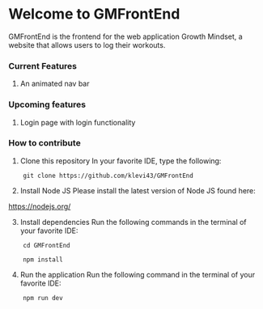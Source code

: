 # Welcome to GMFrontEnd

GMFrontEnd is the frontend for the web application Growth Mindset, a website that allows users to log their workouts.

### Current Features

1. An animated nav bar

### Upcoming features

1. Login page with login functionality

### How to contribute

1. Clone this repository
   In your favorite IDE, type the following:

```
    git clone https://github.com/klevi43/GMFrontEnd

```

2. Install Node JS
   Please install the latest version of Node JS found here:

https://nodejs.org/

3. Install dependencies
   Run the following commands in the terminal of your favorite IDE:

```
    cd GMFrontEnd
```

```
    npm install
```

4. Run the application
   Run the following command in the terminal of your favorite IDE:

```
    npm run dev
```
